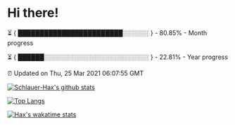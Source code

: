 # Hi there!

⏳ { ████████████████████████░░░░░░ } - 80.85% - Month progress

⏳ { ██████░░░░░░░░░░░░░░░░░░░░░░░░ } - 22.81% - Year progress

⏰ Updated on Thu, 25 Mar 2021 06:07:55 GMT


[![Schlauer-Hax's github stats](https://github-readme-stats.vercel.app/api?username=Schlauer-Hax&show_icons=true&theme=dark&count_private=true)](https://github.com/Schlauer-Hax)


[![Top Langs](https://github-readme-stats.vercel.app/api/top-langs/?username=Schlauer-Hax&layout=compact&theme=dark)](https://github.com/Schlauer-Hax?tab=repositories)


[![Hax's wakatime stats](https://github-readme-stats.vercel.app/api/wakatime?username=Hax&theme=dark)](https://wakatime.com/@Hax)


